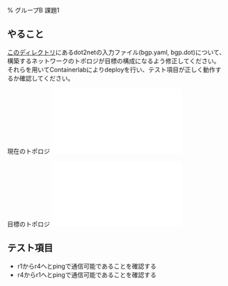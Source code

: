 % グループB 課題1

## やること

[このディレクトリ](./)にあるdot2netの入力ファイル(bgp.yaml, bgp.dot)について、
構築するネットワークのトポロジが目標の構成になるよう修正してください。
それらを用いてContainerlabによりdeployを行い、テスト項目が正しく動作するか確認してください。


現在のトポロジ
![](./start.pdf)

目標のトポロジ
![](./goal.pdf)


## テスト項目

- r1からr4へとpingで通信可能であることを確認する
- r4からr1へとpingで通信可能であることを確認する


